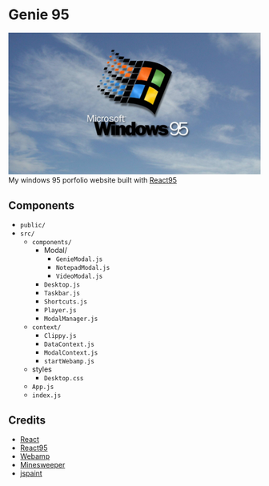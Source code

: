 # Genie 95

![windows 95 img](public/windows95.jpg)
<br>
My windows 95 porfolio website built with [React95](https://github.com/React95/React95)

## Components 
- `public/`
- `src/`
    - `components/`
        - Modal/
            - `GenieModal.js`
            - `NotepadModal.js`
            - `VideoModal.js`
        - `Desktop.js`
        - `Taskbar.js`
        - `Shortcuts.js`
        - `Player.js`
        - `ModalManager.js`
    - `context/`
        - `Clippy.js`
        - `DataContext.js`
        - `ModalContext.js`
        - `startWebamp.js`
    - styles
        - `Desktop.css`
    - `App.js`
    - `index.js`


## Credits
- [React](https://github.com/facebook/react)
- [React95](https://github.com/React95/React95)
- [Webamp](https://github.com/captbaritone/webamp)
- [Minesweeper](https://github.com/nickarocho/minesweeper?tab=readme-ov-file)
- [jspaint](https://github.com/1j01/jspaint)